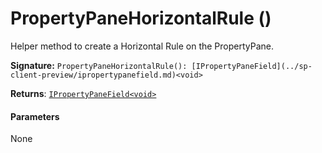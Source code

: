 # PropertyPaneHorizontalRule ()

Helper method to create a Horizontal Rule on the PropertyPane.

**Signature:** ``PropertyPaneHorizontalRule(): [IPropertyPaneField](../sp-client-preview/ipropertypanefield.md)<void>``

**Returns**: [`IPropertyPaneField<void>`](../sp-client-preview/ipropertypanefield.md)



#### Parameters
None

